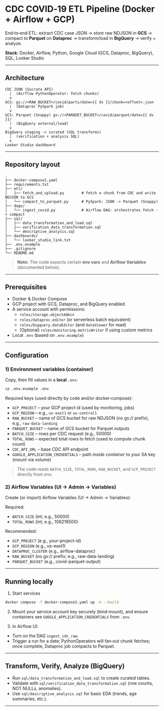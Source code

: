 # CDC COVID‑19 ETL Pipeline (Docker + Airflow + GCP)

End‑to‑end ETL: extract CDC case JSON → store raw NDJSON in **GCS** → compact to **Parquet** on **Dataproc** → transform/load in **BigQuery** → verify + analyze.

**Stack:** Docker, Airflow, Python, Google Cloud (GCS, Dataproc, BigQuery), SQL, Looker Studio

---

## Architecture

```
CDC JSON (Socrata API)
  |  (Airflow PythonOperator: fetch chunks)
  v
GCS: gs://<RAW_BUCKET>/covid/parts/date={{ ds }}/chunk=<offset>.json
  |  (Dataproc PySpark job)
  v
GCS: Parquet (Snappy) gs://<PARQUET_BUCKET>/covid/parquet/date={{ ds }}/
  |  (BigQuery external/load)
  v
BigQuery staging -> curated (SQL transforms)
  |  (verification + analysis SQL)
  v
Looker Studio dashboard
```

---

## Repository layout

```
.
├── docker-compose1.yaml
├── requirements.txt
├── etl/
│   ├── fetch_and_upload.py        # fetch a chunk from CDC and write NDJSON to GCS
│   └── compact_to_parquet.py      # PySpark: JSON -> Parquet (Snappy)
├── dags/
│   └── ingest_covid.py            # Airflow DAG: orchestrates fetch -> compact
├── sql/
│   ├── data_transformation_and_load.sql
│   ├── verification_data_transformation.sql
│   └── descriptive_analysis.sql
├── dashboards/
│   └── looker_studio_link.txt
├── .env.example
├── .gitignore
└── README.md
```

> **Note:** The code expects certain **env vars** and **Airflow Variables** (documented below).

---

## Prerequisites

- Docker & Docker Compose
- GCP project with GCS, Dataproc, and BigQuery enabled
- A service account with permissions:
  - `roles/storage.objectAdmin`
  - `roles/dataproc.editor` (or serverless batch equivalent)
  - `roles/bigquery.dataEditor` (and `dataViewer` for read)
  - (Optional) `roles/monitoring.metricWriter` if using custom metrics
- Local `.env` (based on `.env.example`)

---

## Configuration

### 1) Environment variables (container)

Copy, then fill values in a **local** `.env`:

```bash
cp .env.example .env
```

Required keys (used directly by code and/or docker‑compose):

- `GCP_PROJECT` – your GCP project id (used by monitoring, jobs)
- `GCP_REGION` – e.g., `us-east1` or `us-central1`
- `RAW_BUCKET` – name of GCS bucket for raw NDJSON (no gs:// prefix), e.g., `raw-data-landing`
- `PARQUET_BUCKET` – name of GCS bucket for Parquet outputs
- `BATCH_SIZE` – rows per CDC request (e.g., 50000)
- `TOTAL_ROWS` – expected total rows to fetch (used to compute chunk count)
- `CDC_API_URL` – base CDC API endpoint 
- `GOOGLE_APPLICATION_CREDENTIALS` – path *inside container* to your SA key (mount via volume)

> The code reads `BATCH_SIZE`, `TOTAL_ROWS`, `RAW_BUCKET`, and `GCP_PROJECT` directly from env. 

### 2) Airflow Variables (UI → Admin → Variables)

Create (or import) Airflow Variables (UI → Admin → Variables):

Required:
- `BATCH_SIZE` (int; e.g., 50000)
- `TOTAL_ROWS` (int; e.g., 106219500)

Recommended:
- `GCP_PROJECT` (e.g., your-project-id)
- `GCP_REGION` (e.g., us-east1)
- `DATAPROC_CLUSTER` (e.g., airflow-dataproc)
- `RAW_BUCKET` (no gs:// prefix; e.g., raw-data-landing)
- `PARQUET_BUCKET` (e.g., covid-parquet-output)

---

## Running locally

1) Start services
```bash
docker compose -f docker-compose1.yaml up -d --build
```

2) Mount your service account key securely (bind‑mount), and ensure containers see `GOOGLE_APPLICATION_CREDENTIALS` from `.env`.

3) In Airflow UI:
- Turn on the DAG `ingest_cdc_raw`.
- Trigger a run for a date; PythonOperators will fan‑out chunk fetches; once complete, Dataproc job compacts to Parquet.

---

## Transform, Verify, Analyze (BigQuery)

- Run `sql/data_transformation_and_load.sql` to create curated tables.
- Validate with `sql/verification_data_transformation.sql` (row counts, NOT NULLs, anomalies).
- Use `sql/descriptive_analysis.sql` for basic EDA (trends, age summaries, etc.).

---
